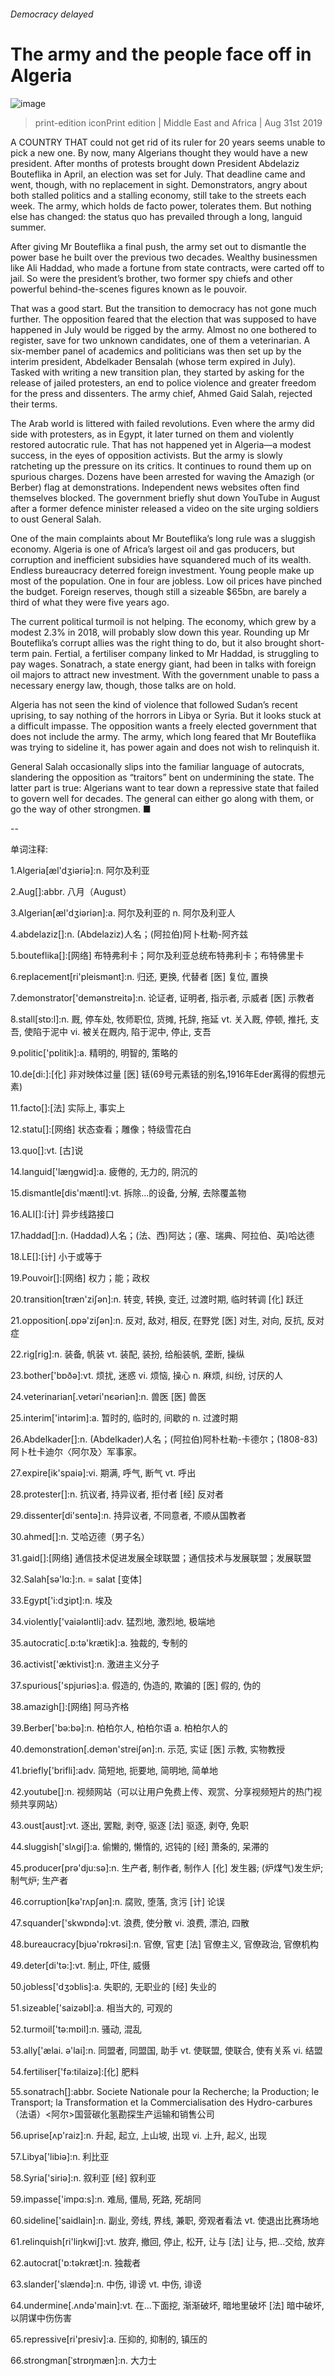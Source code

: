 ###### Democracy delayed
# The army and the people face off in Algeria 
![image](images/20190831_MAP004_0.jpg) 
> print-edition iconPrint edition | Middle East and Africa | Aug 31st 2019 
A COUNTRY THAT could not get rid of its ruler for 20 years seems unable to pick a new one. By now, many Algerians thought they would have a new president. After months of protests brought down President Abdelaziz Bouteflika in April, an election was set for July. That deadline came and went, though, with no replacement in sight. Demonstrators, angry about both stalled politics and a stalling economy, still take to the streets each week. The army, which holds de facto power, tolerates them. But nothing else has changed: the status quo has prevailed through a long, languid summer. 
After giving Mr Bouteflika a final push, the army set out to dismantle the power base he built over the previous two decades. Wealthy businessmen like Ali Haddad, who made a fortune from state contracts, were carted off to jail. So were the president’s brother, two former spy chiefs and other powerful behind-the-scenes figures known as le pouvoir. 
That was a good start. But the transition to democracy has not gone much further. The opposition feared that the election that was supposed to have happened in July would be rigged by the army. Almost no one bothered to register, save for two unknown candidates, one of them a veterinarian. A six-member panel of academics and politicians was then set up by the interim president, Abdelkader Bensalah (whose term expired in July). Tasked with writing a new transition plan, they started by asking for the release of jailed protesters, an end to police violence and greater freedom for the press and dissenters. The army chief, Ahmed Gaid Salah, rejected their terms. 
The Arab world is littered with failed revolutions. Even where the army did side with protesters, as in Egypt, it later turned on them and violently restored autocratic rule. That has not happened yet in Algeria—a modest success, in the eyes of opposition activists. But the army is slowly ratcheting up the pressure on its critics. It continues to round them up on spurious charges. Dozens have been arrested for waving the Amazigh (or Berber) flag at demonstrations. Independent news websites often find themselves blocked. The government briefly shut down YouTube in August after a former defence minister released a video on the site urging soldiers to oust General Salah. 
One of the main complaints about Mr Bouteflika’s long rule was a sluggish economy. Algeria is one of Africa’s largest oil and gas producers, but corruption and inefficient subsidies have squandered much of its wealth. Endless bureaucracy deterred foreign investment. Young people make up most of the population. One in four are jobless. Low oil prices have pinched the budget. Foreign reserves, though still a sizeable $65bn, are barely a third of what they were five years ago. 
The current political turmoil is not helping. The economy, which grew by a modest 2.3% in 2018, will probably slow down this year. Rounding up Mr Bouteflika’s corrupt allies was the right thing to do, but it also brought short-term pain. Fertial, a fertiliser company linked to Mr Haddad, is struggling to pay wages. Sonatrach, a state energy giant, had been in talks with foreign oil majors to attract new investment. With the government unable to pass a necessary energy law, though, those talks are on hold. 
Algeria has not seen the kind of violence that followed Sudan’s recent uprising, to say nothing of the horrors in Libya or Syria. But it looks stuck at a difficult impasse. The opposition wants a freely elected government that does not include the army. The army, which long feared that Mr Bouteflika was trying to sideline it, has power again and does not wish to relinquish it. 
General Salah occasionally slips into the familiar language of autocrats, slandering the opposition as “traitors” bent on undermining the state. The latter part is true: Algerians want to tear down a repressive state that failed to govern well for decades. The general can either go along with them, or go the way of other strongmen. ■ 
-- 
 单词注释:
1.Algeria[æl'dʒiәriә]:n. 阿尔及利亚 
2.Aug[]:abbr. 八月（August） 
3.Algerian[æl'dʒiәriәn]:a. 阿尔及利亚的 n. 阿尔及利亚人 
4.abdelaziz[]:n. (Abdelaziz)人名；(阿拉伯)阿卜杜勒-阿齐兹 
5.bouteflika[]:[网络] 布特弗利卡；阿尔及利亚总统布特弗利卡；布特佛里卡 
6.replacement[ri'pleismәnt]:n. 归还, 更换, 代替者 [医] 复位, 置换 
7.demonstrator['demәnstreitә]:n. 论证者, 证明者, 指示者, 示威者 [医] 示教者 
8.stall[stɒ:l]:n. 厩, 停车处, 牧师职位, 货摊, 托辞, 拖延 vt. 关入厩, 停顿, 推托, 支吾, 使陷于泥中 vi. 被关在厩内, 陷于泥中, 停止, 支吾 
9.politic['pɒlitik]:a. 精明的, 明智的, 策略的 
10.de[di:]:[化] 非对映体过量 [医] 铥(69号元素铥的别名,1916年Eder离得的假想元素) 
11.facto[]:[法] 实际上, 事实上 
12.statu[]:[网络] 状态查看；雕像；特级雪花白 
13.quo[]:vt. [古]说 
14.languid['læŋgwid]:a. 疲倦的, 无力的, 阴沉的 
15.dismantle[dis'mæntl]:vt. 拆除...的设备, 分解, 去除覆盖物 
16.ALI[]:[计] 异步线路接口 
17.haddad[]:n. (Haddad)人名；(法、西)阿达；(塞、瑞典、阿拉伯、英)哈达德 
18.LE[]:[计] 小于或等于 
19.Pouvoir[]:[网络] 权力；能；政权 
20.transition[træn'ziʃәn]:n. 转变, 转换, 变迁, 过渡时期, 临时转调 [化] 跃迁 
21.opposition[.ɒpә'ziʃәn]:n. 反对, 敌对, 相反, 在野党 [医] 对生, 对向, 反抗, 反对症 
22.rig[rig]:n. 装备, 帆装 vt. 装配, 装扮, 给船装帆, 垄断, 操纵 
23.bother['bɒðә]:vt. 烦扰, 迷惑 vi. 烦恼, 操心 n. 麻烦, 纠纷, 讨厌的人 
24.veterinarian[.vetәri'nєәriәn]:n. 兽医 [医] 兽医 
25.interim['intәrim]:a. 暂时的, 临时的, 间歇的 n. 过渡时期 
26.Abdelkader[]:n. (Abdelkader)人名；(阿拉伯)阿朴杜勒-卡德尔；(1808-83)阿卜杜卡迪尔〈阿尔及〉军事家。 
27.expire[ik'spaiә]:vi. 期满, 呼气, 断气 vt. 呼出 
28.protester[]:n. 抗议者, 持异议者, 拒付者 [经] 反对者 
29.dissenter[di'sentә]:n. 持异议者, 不同意者, 不顺从国教者 
30.ahmed[]:n. 艾哈迈德（男子名） 
31.gaid[]:[网络] 通信技术促进发展全球联盟；通信技术与发展联盟；发展联盟 
32.Salah[sә'lɑ:]:n. = salat [变体] 
33.Egypt['i:dʒipt]:n. 埃及 
34.violently['vaiәlәntli]:adv. 猛烈地, 激烈地, 极端地 
35.autocratic[.ɒ:tә'krætik]:a. 独裁的, 专制的 
36.activist['æktivist]:n. 激进主义分子 
37.spurious['spjuriәs]:a. 假造的, 伪造的, 欺骗的 [医] 假的, 伪的 
38.amazigh[]:[网络] 阿马齐格 
39.Berber['bә:bә]:n. 柏柏尔人, 柏柏尔语 a. 柏柏尔人的 
40.demonstration[.demәn'streiʃәn]:n. 示范, 实证 [医] 示教, 实物教授 
41.briefly['brifli]:adv. 简短地, 扼要地, 简明地, 简单地 
42.youtube[]:n. 视频网站（可以让用户免费上传、观赏、分享视频短片的热门视频共享网站） 
43.oust[aust]:vt. 逐出, 罢黜, 剥夺, 驱逐 [法] 驱逐, 剥夺, 免职 
44.sluggish['slʌgiʃ]:a. 偷懒的, 懒惰的, 迟钝的 [经] 萧条的, 呆滞的 
45.producer[prә'dju:sә]:n. 生产者, 制作者, 制作人 [化] 发生器; (炉煤气)发生炉; 制气炉; 生产者 
46.corruption[kә'rʌpʃәn]:n. 腐败, 堕落, 贪污 [计] 论误 
47.squander['skwɒndә]:vt. 浪费, 使分散 vi. 浪费, 漂泊, 四散 
48.bureaucracy[bjuә'rɒkrәsi]:n. 官僚, 官吏 [法] 官僚主义, 官僚政治, 官僚机构 
49.deter[di'tә:]:vt. 制止, 吓住, 威慑 
50.jobless['dʒɔblis]:a. 失职的, 无职业的 [经] 失业的 
51.sizeable['saizәbl]:a. 相当大的, 可观的 
52.turmoil['tә:mɒil]:n. 骚动, 混乱 
53.ally['ælai. ә'lai]:n. 同盟者, 同盟国, 助手 vt. 使联盟, 使联合, 使有关系 vi. 结盟 
54.fertiliser['fә:tilaizә]:[化] 肥料 
55.sonatrach[]:abbr. Societe Nationale pour la Recherche; la Production; le Transport; la Transformation et la Commercialisation des Hydro-carbures （法语）<阿尔>国营碳化氢勘探生产运输和销售公司 
56.uprise[ʌp'raiz]:n. 升起, 起立, 上山坡, 出现 vi. 上升, 起义, 出现 
57.Libya['libiә]:n. 利比亚 
58.Syria['siriә]:n. 叙利亚 [经] 叙利亚 
59.impasse['impɑ:s]:n. 难局, 僵局, 死路, 死胡同 
60.sideline['saidlain]:n. 副业, 旁线, 界线, 兼职, 旁观者看法 vt. 使退出比赛场地 
61.relinquish[ri'liŋkwiʃ]:vt. 放弃, 撤回, 停止, 松开, 让与 [法] 让与, 把...交给, 放弃 
62.autocrat['ɒ:tәkræt]:n. 独裁者 
63.slander['slændә]:n. 中伤, 诽谤 vt. 中伤, 诽谤 
64.undermine[.ʌndә'main]:vt. 在...下面挖, 渐渐破坏, 暗地里破坏 [法] 暗中破坏, 以阴谋中伤伤害 
65.repressive[ri'presiv]:a. 压抑的, 抑制的, 镇压的 
66.strongman[ˈstrɒŋmæn]:n. 大力士 
